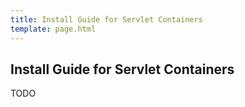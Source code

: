 ```yaml
---
title: Install Guide for Servlet Containers
template: page.html
---
```


## Install Guide for Servlet Containers

TODO
